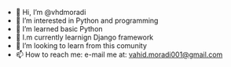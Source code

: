 - 👋 Hi, I’m @vhdmoradi
- 👀 I’m interested in Python and programming
- 🌱 I’m learned basic Python
- 🌱 I.m currently learnign Django framework
- 💞️ I’m looking to learn from this comunity
- 📫 How to reach me: e-mail me at: vahid.moradi001@gmail.com

<!---
vhdmoradi/vhdmoradi is a ✨ special ✨ repository because its `README.md` (this file) appears on your GitHub profile.
You can click the Preview link to take a look at your changes.
--->
